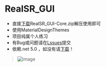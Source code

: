 # RealSR_GUI
- 直接[下载](https://github.com/lrst6963/RealSR_GUI/releases)RealSR_GUI-Core.zip解压使用即可
- 使用MaterialDesignThemes
- 项目纯属个人练习
- 有Bug或问题请在[Lssues](https://github.com/lrst6963/RealSR_GUI/issues)提交
- 依赖.net 5.0 ，如没有请[下载](https://dotnet.microsoft.com/zh-cn/download/dotnet/thank-you/sdk-5.0.408-windows-x86-binaries)！
> ![image](https://user-images.githubusercontent.com/59269350/184688619-c5bb3596-ae6a-433c-88e2-ee5e4b4a0966.png)
